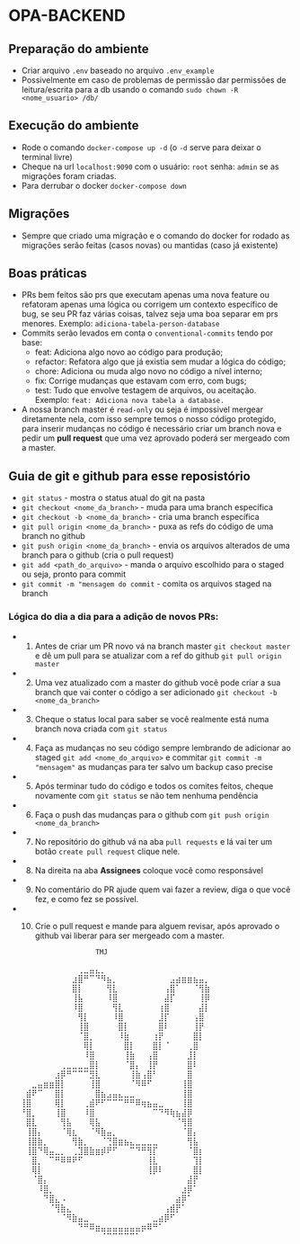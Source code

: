 # OPA-BACKEND

## Preparação do ambiente

* Criar arquivo `.env` baseado no arquivo `.env_example`
* Possivelmente em caso de problemas de permissão dar permissões de leitura/escrita para a db usando o comando
  `sudo chown -R <nome_usuario> /db/`

## Execução do ambiente

* Rode o comando `docker-compose up -d` (o `-d` serve para deixar o terminal livre)
* Cheque na url `localhost:9090` com o usuário: `root` senha: `admin` se as migrações foram criadas.
* Para derrubar o docker `docker-compose down`

## Migrações

* Sempre que criado uma migração e o comando do docker for rodado as migrações serão feitas (casos novas) ou mantidas (caso já existente)

## Boas práticas

* PRs bem feitos são prs que executam apenas uma nova feature ou refatoram apenas uma lógica ou corrigem um contexto específico de bug, se seu PR faz várias coisas, talvez seja uma boa separar em prs menores.
  Exemplo: `adiciona-tabela-person-database`
* Commits serão levados em conta o `conventional-commits` tendo por base:
  - feat: Adiciona algo novo ao código para produção;
  - refactor: Refatora algo que já existia sem mudar a lógica do código;
  - chore: Adiciona ou muda algo novo no código a nível interno;
  - fix: Corrige mudanças que estavam com erro, com bugs;
  - test: Tudo que envolve testagem de arquivos, ou aceitação.
  Exemplo: `feat: Adiciona nova tabela a database.`
* A nossa branch master é `read-only` ou seja é impossivel mergear diretamente nela, com isso sempre temos o nosso código protegido, para inserir mudanças no código é necessário criar um branch nova e pedir um **pull request** que uma vez aprovado poderá ser mergeado com a master.

## Guia de git e github para esse reposistório

* `git status` - mostra o status atual do git na pasta
* `git checkout <nome_da_branch>` - muda para uma branch específica
* `git checkout -b <nome_da_branch>` - cria uma branch específica
* `git pull origin <nome_da_branch>` - puxa as refs do código de uma branch no github
* `git push origin <nome_da_branch>` - envia os arquivos alterados de uma branch para o github (cria o pull request)
* `git add <path_do_arquivo>` - manda o arquivo escolhido para o staged ou seja, pronto para commit
* `git commit -m "mensagem do commit` - comita os arquivos staged na branch

### Lógica do dia a dia para a adição de novos PRs:

- 1. Antes de criar um PR novo vá na branch master `git checkout master` e dê um pull para se atualizar com a ref do github `git pull origin master`
- 2. Uma vez atualizado com a master do github você pode criar a sua branch que vai conter o código a ser adicionado `git checkout -b <nome_da_branch>`
- 3. Cheque o status local para saber se você realmente está numa branch nova criada com `git status`
- 4. Faça as mudanças no seu código sempre lembrando de adicionar ao staged  `git add <nome_do_arquivo>` e commitar `git commit -m "mensagem"` as mudanças para ter salvo um backup caso precise
- 5. Após terminar tudo do código e todos os comites feitos, cheque novamente com `git status` se não tem nenhuma pendência
- 6. Faça o push das mudanças para o github com `git push origin <nome_da_branch>`
- 7. No repositório do github vá na aba `pull requests` e lá vai ter um botão `create pull request` clique nele.
- 8. Na direita na aba **Assignees**  coloque você como responsável
- 9. No comentário do PR ajude quem vai fazer a review, diga o que você fez, e como fez se possível.
- 10. Crie o pull request e mande para alguem revisar, após aprovado o github vai liberar para ser mergeado com a master.


                         TMJ
⠀⠀⠀⠀⠀⠀⠀⠀⠀⠀⠀⠀⢀⣀⣤⣄⡀⠀⠀⠀⠀⠀⠀⠀⠀⠀⠀⠀⠀⠀⠀⠀⠀⠀⠀⠀⠀⠀⠀
⠀⠀⠀⠀⠀⠀⠀⠀⠀⠀⠀⣰⣿⠛⠉⠙⠻⣦⡀⠀⠀⠀⠀⠀⠀⠀⠀⠀⣠⣴⣶⣶⣦⣤⡀⠀⠀⠀⠀
⠀⠀⠀⠀⠀⠀⠀⠀⠀⠀⠀⣿⡇⠀⠀⠀⠀⢻⣇⠀⠀⠀⠀⠀⠀⠀⠀⢠⣿⠁⠀⠀⠈⢻⣷⠀⠀⠀⠀
⠀⠀⠀⠀⠀⠀⠀⠀⠀⠀⠀⢸⣧⠀⠀⠀⠀⠸⣿⠀⠀⠀⠀⠀⠀⠀⠀⣼⡏⠀⠀⠀⠀⢸⡿⠀⠀⠀⠀
⠀⠀⠀⠀⠀⠀⠀⠀⠀⠀⠀⠸⣿⠀⠀⠀⠀⠀⢻⣇⠀⠀⠀⠀⠀⠀⢰⣿⠀⠀⠀⠀⠀⣼⡇⠀⠀⠀⠀
⠀⠀⠀⠀⠀⠀⠀⠀⠀⠀⠀⠀⢻⡇⠀⠀⠀⠀⠸⣿⠀⠀⠀⠀⠀⠀⣸⡏⠀⠀⠀⠀⢠⣿⠀⠀⠀⠀⠀
⠀⠀⠀⠀⠀⠀⠀⠀⠀⠀⠀⠀⢸⣿⠀⠀⠀⠀⠀⣿⡇⠀⠀⠀⠀⠀⣿⠇⠀⠀⠀⠀⢸⡟⠀⠀⠀⠀⠀
⠀⠀⠀⠀⠀⠀⠀⠀⠀⠀⠀⠀⠈⣿⡀⠀⠀⠀⠀⠸⣷⠀⠀⠀⠀⢰⡟⠀⠀⠀⠀⠀⣿⡇⠀⠀⠀⠀⠀
⠀⠀⠀⠀⠀⠀⠀⠀⠀⠀⠀⠀⠀⢿⡇⠀⠀⠀⠀⠀⣿⡇⠀⠀⠀⣿⡇⠈⠀⠀⠀⢀⣿⠀⠀⠀⠀⠀⠀
⠀⠀⠀⠀⠀⠀⠀⠀⠀⠀⠀⠀⠀⠸⣿⠀⠀⠀⠀⠀⢸⣷⠀⠀⢠⣿⠀⠀⠀⠀⠀⣸⡇⠀⠀⠀⠀⠀⠀
⠀⠀⠀⠀⠀⠀⠀⠀⠀⢀⣀⣀⣀⣀⣿⡇⠀⠀⠀⠀⠈⣿⡄⠀⢸⡟⠀⠀⠀⠀⠀⣿⠇⠀⠀⠀⠀⠀⠀
⠀⠀⠀⠀⠀⠀⠀⠀⣰⡿⠛⠉⠉⠉⣻⣇⠀⠀⠀⠀⠀⢸⣷⢠⣿⠃⠀⠀⠀⠀⠀⣿⠀⠀⠀⠀⠀⠀⠀
⠀⠀⠀⠀⣀⣤⣶⣶⣿⡇⠀⠀⠀⠀⢸⣿⠀⠀⠀⠀⠀⠈⠻⠿⠋⠀⠀⠀⠀⠀⢸⣿⠀⠀⠀⠀⠀⠀⠀
⠀⠀⠀⣾⠟⠉⠀⠀⣿⡇⠀⠀⠀⠀⠀⣿⣦⣠⣤⣄⣀⣀⠀⠀⠀⠀⠀⠀⠀⠀⢸⣿⠀⠀⠀⠀⠀⠀⠀
⠀⠀⢸⣿⠀⠀⠀⠀⢿⡇⠀⠀⠀⢀⣾⠟⠋⠉⠉⠉⠛⠛⠿⢶⣦⣤⣀⠀⠀⠀⢸⣿⠀⠀⠀⠀⠀⠀⠀
⠀⠀⠘⣿⡀⠀⠀⠀⢸⣿⠀⠀⠀⠸⣿⠀⠀⠀⠀⠀⠀⠀⠀⠀⠀⠉⠙⠻⢷⣦⣼⡿⠀⠀⠀⠀⠀⠀⠀
⠀⠀⠀⣿⣇⠀⠀⠀⠀⢻⣧⠀⠀⠀⢿⣧⠀⠀⠀⠀⠀⠀⠀⠀⠀⠀⠀⠀⠀⠈⢻⣿⠀⠀⠀⠀⠀⠀⠀
⠀⠀⠀⢸⣿⡄⠀⠀⠀⠈⢿⣆⠀⠀⠈⠻⣷⣤⡀⠀⠀⠀⠀⠀⠀⠀⠀⠀⠀⠀⠈⣿⡄⠀⠀⠀⠀⠀⠀
⠀⠀⠀⢸⣿⣷⡀⠀⠀⠀⠀⢻⣷⡀⠀⠀⠈⢙⣿⣶⣦⣄⣀⣀⣀⣀⠀⠀⠀⠀⠀⢻⣧⠀⠀⠀⠀⠀⠀
⠀⠀⠀⢸⣿⠙⢿⣤⣀⡀⠀⢀⣹⣿⣷⣶⡾⠟⠋⠀⠀⠉⠙⠛⢻⡏⠀⠀⠀⠀⠀⠈⣿⡆⠀⠀⠀⠀⠀
⠀⠀⠀⠀⣿⡀⠀⠉⠛⠿⠿⠟⠋⠀⠀⠀⠀⠀⠀⠀⠀⠀⠀⠀⢸⣇⠀⠀⠀⠀⠀⠀⢹⡇⠀⠀⠀⠀⠀
⠀⠀⠀⠀⢿⡇⠀⠀⠀⠀⠀⠀⠀⠀⠀⠀⠀⠀⠀⠀⠀⠀⠀⠀⢸⡿⠇⠀⠀⠀⠀⠀⣿⡇⠀⠀⠀⠀⠀
⠀⠀⠀⠀⠈⣿⡄⠀⠀⠀⠀⠀⠀⠀⠀⠀⠀⠀⠀⠀⠀⠀⠀⠀⠀⠀⠀⠀⠀⠀⠀⣼⡟⠀⠀⠀⠀⠀⠀
⠀⠀⠀⠀⠀⠸⣿⡀⠀⠀⠀⠀⠀⠀⠀⠀⠀⠀⠀⠀⠀⠀⠀⠀⠀⠀⠀⠀⠀⠀⣰⡿⠁⠀⠀⠀⠀⠀⠀
⠀⠀⠀⠀⠀⠀⠙⣿⣄⠠⠀⠀⠀⠀⠀⠀⠀⠀⠀⠀⠀⠀⠀⠀⠀⠀⠀⠀⠀⣴⡿⠁⠀⠀⠀⠀⠀⠀⠀
⠀⠀⠀⠀⠀⠀⠀⠈⢻⣷⣄⠀⠀⠀⠀⠀⠀⠀⠀⠀⠀⠀⠀⠀⠀⠀⠀⢠⣾⡟⠁⠀⠀⠀⠀⠀⠀⠀⠀
⠀⠀⠀⠀⠀⠀⠀⠀⠀⠈⠻⣷⣤⣀⠀⠀⠀⠀⠀⠀⠀⠀⠀⠀⠀⣀⣴⡿⠋⠀⠀⠀⠀⠀⠀⠀⠀⠀⠀
⠀⠀⠀⠀⠀⠀⠀⠀⠀⠀⠀⠀⠙⠛⠿⣶⣤⣤⣤⣤⣤⣤⣤⡶⠿⠛⠁⠀⠀⠀⠀⠀⠀⠀⠀⠀⠀⠀⠀
⠀⠀⠀⠀⠀⠀⠀⠀⠀⠀⠀⠀⠀⠀⠀⠀⠈⠉⠉⠉⠉⠉⠁⠀⠀⠀⠀⠀⠀⠀⠀⠀⠀⠀⠀⠀⠀⠀⠀
⠀⠀⠀⠀⠀⠀⠀⠀⠀⠀⠀⠀⠀⠀⠀⠀⠀⠀⠀⠀⠀⠀⠀⠀⠀⠀⠀⠀⠀⠀⠀⠀⠀⠀⠀⠀⠀⠀⠀
⠀⠀⠀⠀⠀⠀⠀⠀⠀⠀⠀⠀⠀⠀⠀⠀⠀⠀⠀⠀⠀⠀⠀⠀⠀⠀⠀⠀⠀⠀⠀⠀⠀⠀⠀⠀⠀⠀⠀
